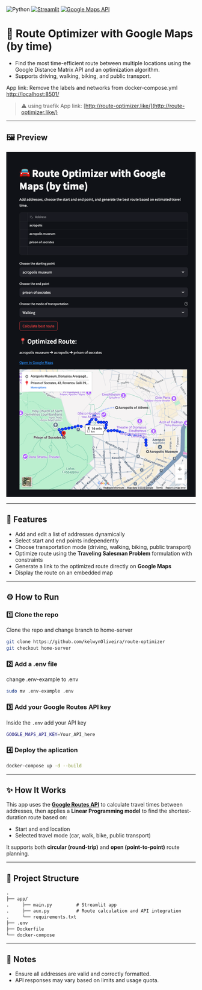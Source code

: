 ![Python](https://img.shields.io/badge/python-3670A0?style=for-the-badge&logo=python&logoColor=ffdd54) [![Streamlit](https://img.shields.io/badge/Built%20with-Streamlit-FF4B4B?logo=streamlit&logoColor=white)](https://streamlit.io/) [![Google Maps API](https://img.shields.io/badge/API-Google%20Maps-4285F4?logo=googlemaps&logoColor=white)](https://developers.google.com/maps/documentation/distance-matrix)

# 🚗 Route Optimizer with Google Maps (by time)

- Find the most time-efficient route between multiple locations using the Google Distance Matrix API and an optimization algorithm.
- Supports driving, walking, biking, and public transport.

App link:
Remove the labels and networks from docker-compose.yml
[http://localhost:8501/](http://localhost:8501/)

> ⚠️ using traefik
App link: [http://route-optimizer.like/](http://route-optimizer.like/)

---

## 🖼️ Preview

![Route Optimizer](assets/routes.png)

---

## 🧠 Features

- Add and edit a list of addresses dynamically
- Select start and end points independently
- Choose transportation mode (driving, walking, biking, public transport)
- Optimize route using the **Traveling Salesman Problem** formulation with constraints
- Generate a link to the optimized route directly on **Google Maps**
- Display the route on an embedded map

---

## ⚙️ How to Run

### 1️⃣ Clone the repo

Clone the repo and change branch to home-server

```bash
git clone https://github.com/kelwynOliveira/route-optimizer
git checkout home-server
```

### 2️⃣ Add a .env file

change .env-example to .env

```bash
sudo mv .env-example .env
```

### 3️⃣ Add your Google Routes API key

Inside the `.env` add your API key

```bash
GOOGLE_MAPS_API_KEY=Your_API_here
```

### 4️⃣ Deploy the aplication

```bash
docker-compose up -d --build
```

---

## ✨ How It Works

This app uses the **[Google Routes API](https://developers.google.com/maps/documentation/routes)** to calculate travel times between addresses, then applies a **Linear Programming model** to find the shortest-duration route based on:

- Start and end location
- Selected travel mode (car, walk, bike, public transport)

It supports both **circular (round-trip)** and **open (point-to-point)** route planning.

---

## 📁 Project Structure

```
.
├── app/
.     ├── main.py         # Streamlit app
.     ├── aux.py          # Route calculation and API integration
.     └── requirements.txt
├── .env
├── Dockerfile
└── docker-compose
```

---

## 📌 Notes

- Ensure all addresses are valid and correctly formatted.
- API responses may vary based on limits and usage quota.

